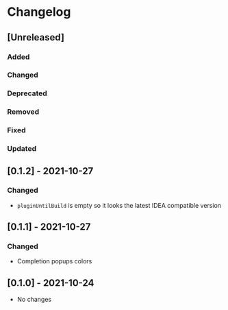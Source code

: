 # Changelog

## [Unreleased]

### Added

### Changed

### Deprecated

### Removed

### Fixed

### Updated


## [0.1.2] - 2021-10-27

### Changed
- `pluginUntilBuild` is empty so it looks the latest IDEA compatible version 

## [0.1.1] - 2021-10-27

### Changed
- Completion popups colors

## [0.1.0] - 2021-10-24
- No changes
